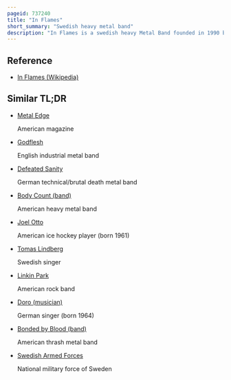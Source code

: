 ```yaml
---
pageid: 737240
title: "In Flames"
short_summary: "Swedish heavy metal band"
description: "In Flames is a swedish heavy Metal Band founded in 1990 by guitarist Jesper Strmblad in Gothenburg. Their Lineup has changed several Times with vocalist Anders fridn and guitarist Bjrn Gelotte the only constant Members since 1995. In Flames has sold over two million Records worldwide worldwide as of 2008 and has pioneered Genres known as swedish Death Metal and melodic Death Metal Alongside at the Gates and dark Tranquillity."
---
```


## Reference

- [In Flames (Wikipedia)](https://en.wikipedia.org/?curid=737240)

## Similar TL;DR

- [Metal Edge](/tldr/en/metal-edge)

  American magazine

- [Godflesh](/tldr/en/godflesh)

  English industrial metal band

- [Defeated Sanity](/tldr/en/defeated-sanity)

  German technical/brutal death metal band

- [Body Count (band)](/tldr/en/body-count-band)

  American heavy metal band

- [Joel Otto](/tldr/en/joel-otto)

  American ice hockey player (born 1961)

- [Tomas Lindberg](/tldr/en/tomas-lindberg)

  Swedish singer

- [Linkin Park](/tldr/en/linkin-park)

  American rock band

- [Doro (musician)](/tldr/en/doro-musician)

  German singer (born 1964)

- [Bonded by Blood (band)](/tldr/en/bonded-by-blood-band)

  American thrash metal band

- [Swedish Armed Forces](/tldr/en/swedish-armed-forces)

  National military force of Sweden

